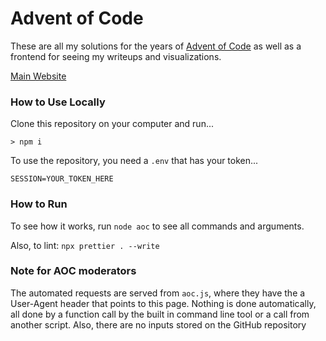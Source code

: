 # Advent of Code

These are all my solutions for the years of [Advent of Code](https://adventofcode.com) as well as a frontend for seeing my writeups and visualizations.

[Main Website](https://codingap.github.io/advent-of-code)

### How to Use Locally

Clone this repository on your computer and run...

```
> npm i
```

To use the repository, you need a `.env` that has your token...

```
SESSION=YOUR_TOKEN_HERE
```

### How to Run

To see how it works, run `node aoc` to see all commands and arguments.

Also, to lint: `npx prettier . --write`

### Note for AOC moderators

The automated requests are served from `aoc.js`, where they have the a User-Agent header that points to this page. Nothing is done automatically, all done by a
function call by the built in command line tool or a call from another script. Also, there are no inputs stored on the GitHub repository

